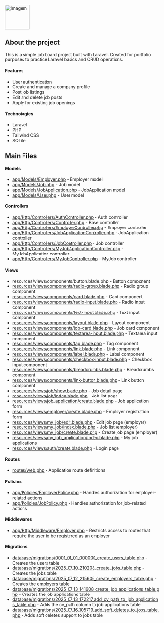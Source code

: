 <img src="https://github.com/user-attachments/assets/9bb08b29-b35b-4094-b49d-6642bd7ce705" alt="Imagem" height="80">

## About the project

This is a simple job board project built with Laravel. Created for portfolio purposes to practice Laravel basics and CRUD operations.

#### Features

- User authentication
- Create and manage a company profile
- Post job listings
- Edit and delete job posts
- Apply for existing job openings

#### Technologies

- Laravel  
- PHP  
- Tailwind CSS  
- SQLite  

## Main Files

#### Models

- [app/Models/Employer.php](app/Models/Employer.php) - Employer model
- [app/Models/Job.php](app/Models/Job.php) - Job model
- [app/Models/JobApplication.php](app/Models/JobApplication.php) - JobApplication model
- [app/Models/User.php](app/Models/User.php) - User model

#### Controllers

- [app/Http/Controllers/AuthController.php](app/Http/Controllers/AuthController.php) - Auth controller
- [app/Http/Controllers/Controller.php](app/Http/Controllers/Controller.php) - Base controller
- [app/Http/Controllers/EmployerController.php](app/Http/Controllers/EmployerController.php) - Employer controller
- [app/Http/Controllers/JobApplicationController.php](app/Http/Controllers/JobApplicationController.php) - JobApplication controller
- [app/Http/Controllers/JobController.php](app/Http/Controllers/JobController.php) - Job controller
- [app/Http/Controllers/MyJobApplicationController.php](app/Http/Controllers/MyJobApplicationController.php) - MyJobApplication controller
- [app/Http/Controllers/MyJobController.php](app/Http/Controllers/MyJobController.php) - MyJob controller

#### Views

- [resources/views/components/button.blade.php](resources/views/components/button.blade.php) - Button component
- [resources/views/components/radio-group.blade.php](resources/views/components/radio-group.blade.php) - Radio group component
- [resources/views/components/card.blade.php](resources/views/components/card.blade.php) - Card component
- [resources/views/components/radio-input.blade.php](resources/views/components/radio-input.blade.php) - Radio input component
- [resources/views/components/text-input.blade.php](resources/views/components/text-input.blade.php) - Text input component
- [resources/views/components/layout.blade.php](resources/views/components/layout.blade.php) - Layout component
- [resources/views/components/job-card.blade.php](resources/views/components/job-card.blade.php) - Job card component
- [resources/views/components/textarea-input.blade.php](resources/views/components/textarea-input.blade.php) - Textarea input component
- [resources/views/components/tag.blade.php](resources/views/components/tag.blade.php) - Tag component
- [resources/views/components/link.blade.php](resources/views/components/link.blade.php) - Link component
- [resources/views/components/label.blade.php](resources/views/components/label.blade.php) - Label component
- [resources/views/components/checkbox-input.blade.php](resources/views/components/checkbox-input.blade.php) - Checkbox input component
- [resources/views/components/breadcrumbs.blade.php](resources/views/components/breadcrumbs.blade.php) - Breadcrumbs component
- [resources/views/components/link-button.blade.php](resources/views/components/link-button.blade.php) - Link button component
- [resources/views/job/show.blade.php](resources/views/job/show.blade.php) - Job detail page
- [resources/views/job/index.blade.php](resources/views/job/index.blade.php) - Job list page
- [resources/views/job_application/create.blade.php](resources/views/job_application/create.blade.php) - Job application form
- [resources/views/employer/create.blade.php](resources/views/employer/create.blade.php) - Employer registration form
- [resources/views/my_job/edit.blade.php](resources/views/my_job/edit.blade.php) - Edit job page (employer)
- [resources/views/my_job/index.blade.php](resources/views/my_job/index.blade.php) - Job list (employer)
- [resources/views/my_job/create.blade.php](resources/views/my_job/create.blade.php) - Create job page (employer)
- [resources/views/my_job_application/index.blade.php](resources/views/my_job_application/index.blade.php) - My job applications
- [resources/views/auth/create.blade.php](resources/views/auth/create.blade.php) - Login page

#### Routes

- [routes/web.php](routes/web.php) - Application route definitions

#### Policies

- [app/Policies/EmployerPolicy.php](app/Policies/EmployerPolicy.php) - Handles authorization for employer-related actions
- [app/Policies/JobPolicy.php](app/Policies/JobPolicy.php) - Handles authorization for job-related actions

#### Middlewares

- [app/Http/Middleware/Employer.php](app/Http/Middleware/Employer.php) - Restricts access to routes that require the user to be registered as an employer

#### Migrations

- [database/migrations/0001_01_01_000000_create_users_table.php](database/migrations/0001_01_01_000000_create_users_table.php) - Creates the users table
- [database/migrations/2025_07_10_210208_create_jobs_table.php](database/migrations/2025_07_10_210208_create_jobs_table.php) - Creates the jobs table
- [database/migrations/2025_07_12_215606_create_employers_table.php](database/migrations/2025_07_12_215606_create_employers_table.php) - Creates the employers table
- [database/migrations/2025_07_13_141608_create_job_applications_table.php](database/migrations/2025_07_13_141608_create_job_applications_table.php) - Creates the job applications table
- [database/migrations/2025_07_13_172217_add_cv_path_to_job_applications_table.php](database/migrations/2025_07_13_172217_add_cv_path_to_job_applications_table.php) - Adds the cv_path column to job applications table
- [database/migrations/2025_07_16_105719_add_soft_deletes_to_jobs_table.php](database/migrations/2025_07_16_105719_add_soft_deletes_to_jobs_table.php) - Adds soft deletes support to jobs table

